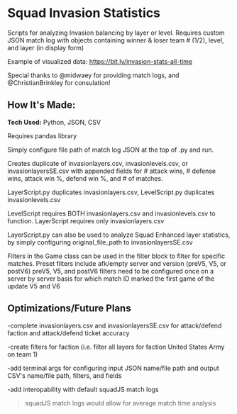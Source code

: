 # Squad Invasion Statistics
Scripts for analyzing Invasion balancing by layer or level. Requires custom JSON match log with objects containing winner & loser team # (1/2), level, and layer (in display form)

Example of visualized data: https://bit.ly/invasion-stats-all-time

Special thanks to @midwaey for providing match logs, and @ChristianBrinkley for consulation!

## How It's Made:
**Tech Used:** Python, JSON, CSV

Requires pandas library

Simply configure file path of match log JSON at the top of .py and run.

Creates duplicate of invasionlayers.csv, invasionlevels.csv, or invasionlayersSE.csv with appended fields for # attack wins, # defense wins, attack win %, defend win %, and # of matches.

LayerScript.py duplicates invasionlayers.csv, LevelScript.py duplicates invasionlevels.csv

LevelScript requires BOTH invasionlayers.csv and invasionlevels.csv to function. LayerScript requires only invasionlayers.csv

LayerScript.py can also be used to analyze Squad Enhanced layer statistics, by simply configuring original_file_path to invasionlayersSE.csv

Filters in the Game class can be used in the filter block to filter for specific matches. Preset filters include afk/empty server and version (preV5, V5, or postV6)
preV5, V5, and postV6 filters need to be configured once on a server by server basis for which match ID marked the first game of the update V5 and V6

## Optimizations/Future Plans
-complete invasionlayers.csv and invasionlayersSE.csv for attack/defend faction and attack/defend ticket accuracy

-create filters for faction (i.e. filter all layers for faction United States Army on team 1)

-add terminal args for configuring input JSON name/file path and output CSV's name/file path, filters, and fields

-add interopability with default squadJS match logs
  >squadJS match logs would allow for average match time analysis 
